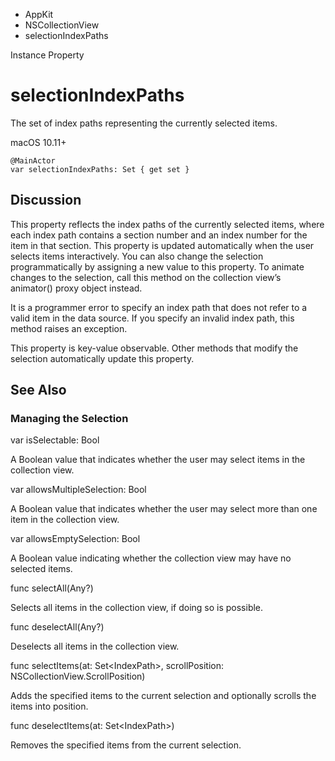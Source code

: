 

- AppKit
- NSCollectionView
-  selectionIndexPaths 

Instance Property

# selectionIndexPaths

The set of index paths representing the currently selected items.

macOS 10.11+

``` source
@MainActor
var selectionIndexPaths: Set { get set }
```

## Discussion

This property reflects the index paths of the currently selected items, where each index path contains a section number and an index number for the item in that section. This property is updated automatically when the user selects items interactively. You can also change the selection programmatically by assigning a new value to this property. To animate changes to the selection, call this method on the collection view’s animator() proxy object instead.

It is a programmer error to specify an index path that does not refer to a valid item in the data source. If you specify an invalid index path, this method raises an exception.

This property is key-value observable. Other methods that modify the selection automatically update this property.

## See Also

### Managing the Selection

var isSelectable: Bool

A Boolean value that indicates whether the user may select items in the collection view.

var allowsMultipleSelection: Bool

A Boolean value that indicates whether the user may select more than one item in the collection view.

var allowsEmptySelection: Bool

A Boolean value indicating whether the collection view may have no selected items.

func selectAll(Any?)

Selects all items in the collection view, if doing so is possible.

func deselectAll(Any?)

Deselects all items in the collection view.

func selectItems(at: Set&lt;IndexPath>, scrollPosition: NSCollectionView.ScrollPosition)

Adds the specified items to the current selection and optionally scrolls the items into position.

func deselectItems(at: Set&lt;IndexPath>)

Removes the specified items from the current selection.

